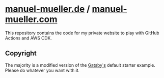 # [manuel-mueller.de](https://manuel-mueller.de) / [manuel-mueller.com](https://manuel-mueller.com)

This repository contains the code for my private website to play with GitHub Actions and AWS CDK.

## Copyright

The majority is a modified version of the [Gatsby's](https://www.gatsbyjs.com/) default starter example. Please do whatever you want with it. 
